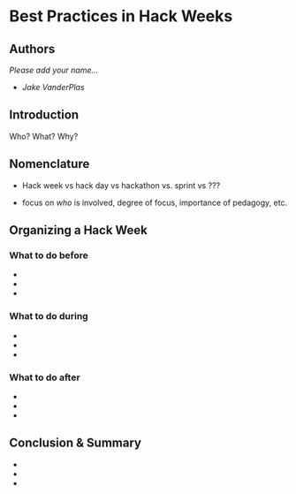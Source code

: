# Best Practices in Hack Weeks

## Authors

*Please add your name...*

- *Jake VanderPlas*

## Introduction

Who? What? Why? 


## Nomenclature

- Hack week vs hack day vs hackathon vs. sprint vs ???

- focus on *who* is involved, degree of focus, importance of pedagogy, etc.


## Organizing a Hack Week

### What to do before

-
-
-

### What to do during

-
-
-

### What to do after

-
-
-


## Conclusion & Summary

-
-
-